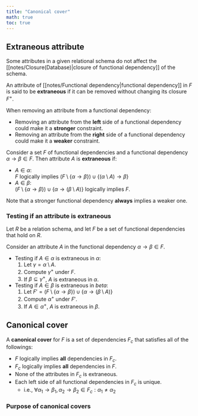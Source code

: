 ```yaml
---
title: "Canonical cover"
math: true
toc: true
---
```


## Extraneous attribute

Some attributes in a given relational schema do not affect the [[notes/Closure(Database)|closure of functional dependency]] of the schema.

An attribute of [[notes/Functional dependency|functional dependency]] in $F$ is said to be **extraneous** if it can be removed without changing its closure $F^+$.

When removing an attribute from a functional dependency:

- Removing an attribute from the **left** side of a functional dependency could make it a **stronger** constraint.
- Removing an attribute from the **right** side of a functional dependency could make it a **weaker** constraint.

Consider a set $F$ of functional dependencies and a functional dependency $\alpha \to \beta \in F$. Then attribute $A$ is **extraneous** if:

- $A \in \alpha$:\
  $F$ logically implies $\left( F \setminus \lbrace \alpha \to \beta \rbrace \right) \cup \lbrace (\alpha \setminus A) \to \beta \rbrace$
- $A \in \beta$:\
  $\left( F \setminus \lbrace \alpha \to \beta \rbrace \right) \cup \lbrace \alpha \to (\beta \setminus A) \rbrace$ logically implies $F$.

Note that a stronger functional dependency **always** implies a weaker one.

### Testing if an attribute is extraneous

Let $R$ be a relation schema, and let $F$ be a set of functional dependencies that hold on $R$.

Consider an attribute $A$ in the functional dependency $\alpha \to \beta \in F$.

- Testing if $A \in \alpha$ is extraneous in $\alpha$:
  1. Let $\gamma = \alpha \setminus A$.
  2. Compute $\gamma^+$ under $F$.
  3. If $\beta \subseteq \gamma^+$, $A$ is extraneous in $\alpha$.
- Testing if $A \in \beta$ is extraneous in $beta$:
  1. Let $F' = (F \setminus \lbrace \alpha \to \beta \rbrace) \cup \lbrace \alpha \to (\beta \setminus A) \rbrace$
  2. Compute $\alpha^+$ under $F'$.
  3. If $A \in \alpha^+$, $A$ is extraneous in $\beta$.

## Canonical cover

A **canonical cover** for $F$ is a set of dependencies $F_c$ that satisfies all of the followings:
- $F$ logically implies **all** dependencies in $F_c$.
- $F_c$ logically implies **all** dependencies in $F$.
- None of the attributes in $F_c$ is extraneous.
- Each left side of all functional dependencies in $F_c$ is unique.
  - i.e., $\forall \alpha_1 \to \beta_1, \alpha_2 \to \beta_2 \in F_c: \alpha_1 \neq \alpha_2$

### Purpose of canonical covers